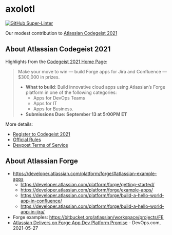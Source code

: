 # axolotl

[![GitHub Super-Linter](https://github.com/aquariophilie/axolotl/workflows/Lint%20Code%20Base/badge.svg)](https://github.com/marketplace/actions/super-linter)

Our modest contribution to [Atlassian Codegeist 2021](https://codegeist.devpost.com/)

## About Atlassian Codegeist 2021

Highlights from the [Codegeist 2021 Home Page](https://codegeist.devpost.com/):

> Make your move to win — build Forge apps for Jira and Confluence — $300,000 in prizes.
>
> * **What to build**: Build innovative cloud apps using Atlassian’s Forge platform in one of the following categories:
>   - Apps for DevOps Teams
>   - Apps for IT
>   - Apps for Business.
> * **Submissions Due: September 13 at 5:00PM ET**

More details:

* [Register to Codegeist 2021](https://codegeist.devpost.com/register)
* [Official Rules](https://codegeist.devpost.com/rules)
* [Devpost Terms of Service](https://info.devpost.com/terms)


## About Atlassian Forge

* <https://developer.atlassian.com/platform/forge/#atlassian-example-apps>
  - <https://developer.atlassian.com/platform/forge/getting-started/>
  - <https://developer.atlassian.com/platform/forge/example-apps/>
  - <https://developer.atlassian.com/platform/forge/build-a-hello-world-app-in-confluence/>
  - <https://developer.atlassian.com/platform/forge/build-a-hello-world-app-in-jira/>
* Forge examples: <https://bitbucket.org/atlassian/workspace/projects/FE>
* [Atlassian Delivers on Forge App Dev Platform Promise](https://devops.com/atlassian-delivers-on-forge-app-dev-platform-promise/) - DevOps.com, 2021-05-27

<!-- EOF -->
